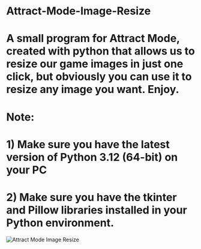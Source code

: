 # Attract-Mode-Image-Resize

# A small program for Attract Mode, created with python that allows us to resize our game images in just one click, but obviously you can use it to resize any image you want. Enjoy.

# Note:
# 1) Make sure you have the latest version of Python 3.12 (64-bit) on your PC
# 2) Make sure you have the tkinter and Pillow libraries installed in your Python environment.

![Attract Mode Image Resize](https://github.com/ReytR2/Attract-Mode-Image-Resize/assets/1190952/d908ffab-310d-49e0-a20b-cc0e0a9a4049)
